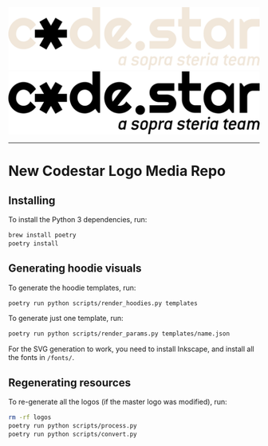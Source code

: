 ![](./animated/animated_dark.svg#gh-dark-mode-only)
![](./animated/animated_light.svg#gh-light-mode-only)

---

# New Codestar Logo Media Repo

## Installing

To install the Python 3 dependencies, run:

```sh
brew install poetry
poetry install
```

## Generating hoodie visuals

To generate the hoodie templates, run:

```sh
poetry run python scripts/render_hoodies.py templates
```

To generate just one template, run:

```sh
poetry run python scripts/render_params.py templates/name.json
```

For the SVG generation to work, you need to install Inkscape, and install all the fonts in `/fonts/`.

## Regenerating resources

To re-generate all the logos (if the master logo was modified), run:

```sh
rm -rf logos
poetry run python scripts/process.py
poetry run python scripts/convert.py
```
